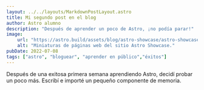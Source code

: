 ```yaml
---
layout: ../../layouts/MarkdownPostLayout.astro
title: Mi segundo post en el blog
author: Astro alumno
description: "Después de aprender un poco de Astro, ¡no podía parar!"
image: 
    url: "https://astro.build/assets/blog/astro-showcase/astro-showcase-screenshot.jpg"
    alt: "Miniaturas de páginas web del sitio Astro Showcase."
pubDate: 2022-07-08
tags: ["astro", "bloguear", "aprender en público","éxitos"]
---
```


Después de una exitosa primera semana aprendiendo Astro, decidí probar un poco más. Escribí e importé un pequeño
componente de memoria.